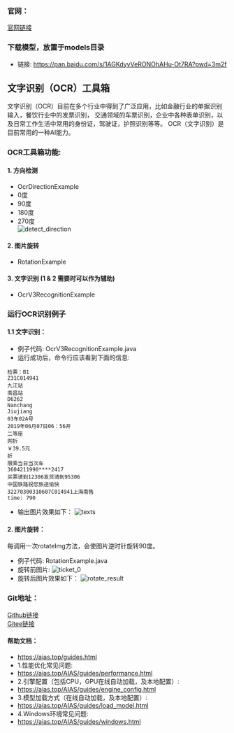 ### 官网：
[官网链接](https://www.aias.top/)

### 下载模型，放置于models目录
- 链接: https://pan.baidu.com/s/1AGKdyvVeRONOhAHu-Ot7RA?pwd=3m2f

## 文字识别（OCR）工具箱
文字识别（OCR）目前在多个行业中得到了广泛应用，比如金融行业的单据识别输入，餐饮行业中的发票识别，
交通领域的车票识别，企业中各种表单识别，以及日常工作生活中常用的身份证，驾驶证，护照识别等等。
OCR（文字识别）是目前常用的一种AI能力。

### OCR工具箱功能:

#### 1. 方向检测
- OcrDirectionExample
- 0度
- 90度
- 180度
- 270度   
  ![detect_direction](https://aias-home.oss-cn-beijing.aliyuncs.com/AIAS/OCR/images/detect_direction.png)

#### 2. 图片旋转
- RotationExample

#### 3. 文字识别 (1 & 2 需要时可以作为辅助)
- OcrV3RecognitionExample


### 运行OCR识别例子
#### 1.1 文字识别：
- 例子代码: OcrV3RecognitionExample.java    
- 运行成功后，命令行应该看到下面的信息:
```text
检票：B1
Z31C014941
九江站
南昌站
D6262
Nanchang
Jiujiang
03车02A号
2019年06月07日06：56开
二等座
网折
￥39.5元
折
限乘当日当次车
3604211990****2417
买票请到12306发货请到95306
中国铁路祝您旅途愉快
32270300310607C014941上海南售
time: 790
```

- 输出图片效果如下：
![texts](https://aias-home.oss-cn-beijing.aliyuncs.com/AIAS/OCR/images/texts_result.png)


#### 2. 图片旋转：
每调用一次rotateImg方法，会使图片逆时针旋转90度。
- 例子代码: RotationExample.java 
- 旋转前图片:
![ticket_0](https://aias-home.oss-cn-beijing.aliyuncs.com/AIAS/OCR/images/ticket_0.png)
- 旋转后图片效果如下：
![rotate_result](https://aias-home.oss-cn-beijing.aliyuncs.com/AIAS/OCR/images/rotate_result.png)


### Git地址：   
[Github链接](https://github.com/mymagicpower/AIAS)    
[Gitee链接](https://gitee.com/mymagicpower/AIAS)   


#### 帮助文档：
- https://aias.top/guides.html
- 1.性能优化常见问题:
- https://aias.top/AIAS/guides/performance.html
- 2.引擎配置（包括CPU，GPU在线自动加载，及本地配置）:
- https://aias.top/AIAS/guides/engine_config.html
- 3.模型加载方式（在线自动加载，及本地配置）:
- https://aias.top/AIAS/guides/load_model.html
- 4.Windows环境常见问题:
- https://aias.top/AIAS/guides/windows.html
